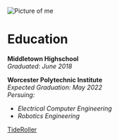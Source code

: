![Picture of me](https://github.com/ajcorey/about/blob/gh-pages/IMG_20171028_131956_2.jpg)

# **Education**  
**Middletown Highschool**  
_Graduated: June 2018_

**Worcester Polytechnic Institute**  
_Expected Graduation: May 2022_  
_Persuing:_   
  - _Electrical Computer Engineering_  
  - _Robotics Engineering_

[TideRoller](TideRoller.md)
